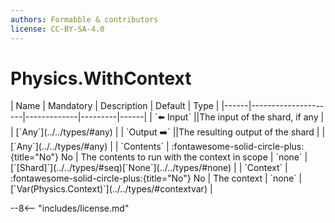 ```yaml
---
authors: Formabble & contributors
license: CC-BY-SA-4.0
---
```



# Physics.WithContext

<div class="sh-parameters" markdown="1">
| Name | Mandatory | Description | Default | Type |
|------|---------------------|-------------|---------|------|
| `⬅️ Input` ||The input of the shard, if any | | [`Any`](../../types/#any) |
| `Output ➡️` ||The resulting output of the shard | | [`Any`](../../types/#any) |
| `Contents` | :fontawesome-solid-circle-plus:{title="No"} No  | The contents to run with the context in scope | `none` | [`[Shard]`](../../types/#seq)[`None`](../../types/#none) |
| `Context` | :fontawesome-solid-circle-plus:{title="No"} No  | The context | `none` | [`Var(Physics.Context)`](../../types/#contextvar) |

</div>



--8<-- "includes/license.md"


